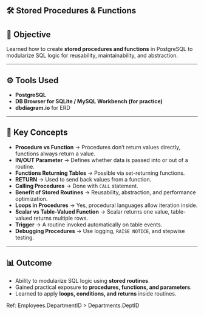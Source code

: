 ## 🛠️ Stored Procedures & Functions 

## 🎯 Objective  
Learned how to create **stored procedures and functions** in PostgreSQL to modularize SQL logic for reusability, maintainability, and abstraction.  

---

## ⚙️ Tools Used  
- **PostgreSQL**
- **DB Browser for SQLite / MySQL Workbench (for practice)**
- **dbdiagram.io** for ERD

---

## 📌 Key Concepts   
- **Procedure vs Function** → Procedures don’t return values directly, functions always return a value.  
- **IN/OUT Parameter** → Defines whether data is passed into or out of a routine.  
- **Functions Returning Tables** → Possible via set-returning functions.  
- **RETURN** → Used to send back values from a function.  
- **Calling Procedures** → Done with `CALL` statement.  
- **Benefit of Stored Routines** → Reusability, abstraction, and performance optimization.  
- **Loops in Procedures** → Yes, procedural languages allow iteration inside.  
- **Scalar vs Table-Valued Function** → Scalar returns one value, table-valued returns multiple rows.  
- **Trigger** → A routine invoked automatically on table events.  
- **Debugging Procedures** → Use logging, `RAISE NOTICE`, and stepwise testing.  

---

## 📊 Outcome  
- Ability to modularize SQL logic using **stored routines**.  
- Gained practical exposure to **procedures, functions, and parameters**.  
- Learned to apply **loops, conditions, and returns** inside routines.  



Ref: Employees.DepartmentID > Departments.DeptID

